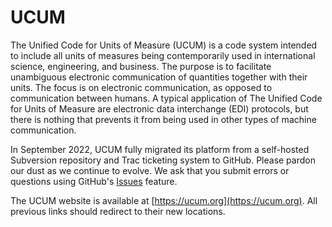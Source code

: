 # UCUM

The Unified Code for Units of Measure (UCUM) is a code system intended to include all units of measures being contemporarily used in international science, engineering, and business. The purpose is to facilitate unambiguous electronic communication of quantities together with their units. The focus is on electronic communication, as opposed to communication between humans. A typical application of The Unified Code for Units of Measure are electronic data interchange (EDI) protocols, but there is nothing that prevents it from being used in other types of machine communication.

In September 2022, UCUM fully migrated its platform from a self-hosted Subversion repository and Trac ticketing system to GitHub. Please pardon our dust as we continue to evolve. We ask that you submit errors or questions using GitHub's [Issues](https://github.com/ucum-org/ucum/issues) feature.

The UCUM website is available at [https://ucum.org](https://ucum.org). All previous links should redirect to their new locations.
